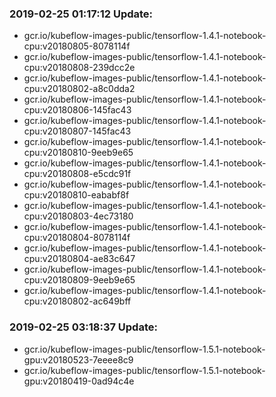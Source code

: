 ### 2019-02-25 01:17:12 Update:

- gcr.io/kubeflow-images-public/tensorflow-1.4.1-notebook-cpu:v20180805-8078114f
- gcr.io/kubeflow-images-public/tensorflow-1.4.1-notebook-cpu:v20180808-239dcc2e
- gcr.io/kubeflow-images-public/tensorflow-1.4.1-notebook-cpu:v20180802-a8c0dda2
- gcr.io/kubeflow-images-public/tensorflow-1.4.1-notebook-cpu:v20180806-145fac43
- gcr.io/kubeflow-images-public/tensorflow-1.4.1-notebook-cpu:v20180807-145fac43
- gcr.io/kubeflow-images-public/tensorflow-1.4.1-notebook-cpu:v20180810-9eeb9e65
- gcr.io/kubeflow-images-public/tensorflow-1.4.1-notebook-cpu:v20180808-e5cdc91f
- gcr.io/kubeflow-images-public/tensorflow-1.4.1-notebook-cpu:v20180810-eababf8f
- gcr.io/kubeflow-images-public/tensorflow-1.4.1-notebook-cpu:v20180803-4ec73180
- gcr.io/kubeflow-images-public/tensorflow-1.4.1-notebook-cpu:v20180804-8078114f
- gcr.io/kubeflow-images-public/tensorflow-1.4.1-notebook-cpu:v20180804-ae83c647
- gcr.io/kubeflow-images-public/tensorflow-1.4.1-notebook-cpu:v20180809-9eeb9e65
- gcr.io/kubeflow-images-public/tensorflow-1.4.1-notebook-cpu:v20180802-ac649bff
### 2019-02-25 03:18:37 Update:

- gcr.io/kubeflow-images-public/tensorflow-1.5.1-notebook-gpu:v20180523-7eeee8c9
- gcr.io/kubeflow-images-public/tensorflow-1.5.1-notebook-gpu:v20180419-0ad94c4e
